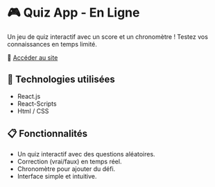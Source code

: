 # 🎮 Quiz App - En Ligne
Un jeu de quiz interactif avec un score et un chronomètre ! Testez vos connaissances en temps limité.

🔗 [Accéder au site](https://kevgenga.github.io/test-quiz-app/)

## 🚀 Technologies utilisées
- React.js
- React-Scripts
- Html / CSS

## 📋 Fonctionnalités
- Un quiz interactif avec des questions aléatoires.
- Correction (vrai/faux) en temps réel.
- Chronomètre pour ajouter du défi.
- Interface simple et intuitive.
